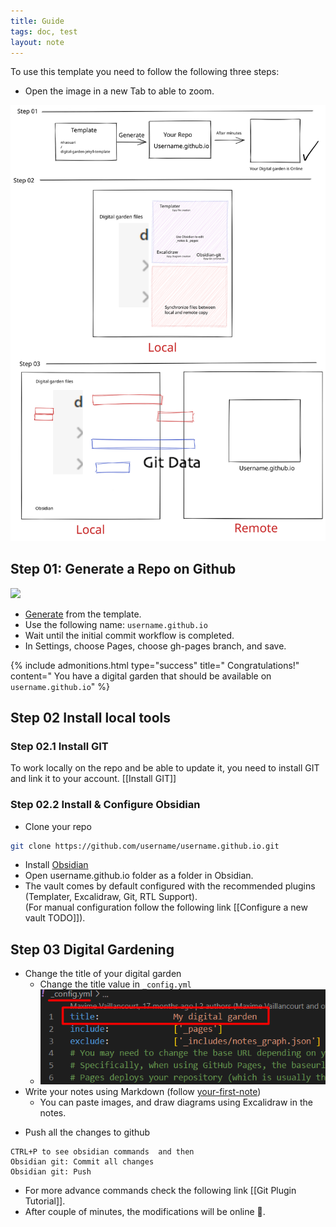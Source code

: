 ```yaml
---
title: Guide
tags: doc, test
layout: note 
---
```

To use this template you need to follow the following three steps: 
 * Open the image in a new Tab to able to zoom. 

![](assets/images/threeSteps.svg)

## Step 01: Generate a Repo on Github 


![](assets/deployment%20of%20digital%20garden.gif)

* [Generate](https://github.com/nhaouari/digital-garden-jekyll-template/generate) from the template. 
* Use the following name: `username.github.io`
* Wait until the initial commit workflow is completed. 
* In Settings, choose Pages, choose gh-pages branch, and save. 

 {% include admonitions.html type="success" title=" Congratulations!" content=" You have a digital garden that should be available on  `username.github.io`" %}


## Step 02 Install local tools
### Step 02.1 Install GIT
To work locally on the repo and be able to update it, you need to install GIT and link it to your account. 
[[Install GIT]]

### Step 02.2 Install & Configure Obsidian
* Clone your repo  
```sh
git clone https://github.com/username/username.github.io.git
```
* Install [Obsidian](https://obsidian.md/)
* Open username.github.io folder as a folder in Obsidian. 
* The vault comes by default configured with the recommended plugins (Templater, Excalidraw, Git, RTL Support).  
(For manual configuration follow the following link [[Configure a new vault TODO]]).

## Step 03 Digital Gardening  
* Change the title of your digital garden
	* Change the title value in `_config.yml`
	* ![](assets/images/Pasted%20image%2020221107190222.png)
* Write your notes using Markdown (follow [your-first-note](your-first-note))
	- You can paste images, and draw diagrams using Excalidraw in the notes.
-  Push all the changes to github
```
CTRL+P to see obsidian commands  and then 
Obsidian git: Commit all changes 
Obsidian git: Push 
```
* For more advance commands check the following link [[Git Plugin Tutorial]].
* After couple of minutes, the modifications will be online 🚀.